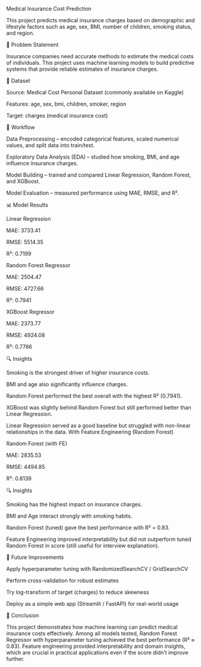 Medical Insurance Cost Prediction

This project predicts medical insurance charges based on demographic and lifestyle factors such as age, sex, BMI, number of children, smoking status, and region.

📌 Problem Statement

Insurance companies need accurate methods to estimate the medical costs of individuals. This project uses machine learning models to build predictive systems that provide reliable estimates of insurance charges.

📂 Dataset

Source: Medical Cost Personal Dataset (commonly available on Kaggle)

Features: age, sex, bmi, children, smoker, region

Target: charges (medical insurance cost)

🧾 Workflow

Data Preprocessing – encoded categorical features, scaled numerical values, and split data into train/test.

Exploratory Data Analysis (EDA) – studied how smoking, BMI, and age influence insurance charges.

Model Building – trained and compared Linear Regression, Random Forest, and XGBoost.

Model Evaluation – measured performance using MAE, RMSE, and R².

📊 Model Results

Linear Regression

MAE: 3733.41

RMSE: 5514.35

R²: 0.7199

Random Forest Regressor

MAE: 2504.47

RMSE: 4727.66

R²: 0.7941

XGBoost Regressor

MAE: 2373.77

RMSE: 4924.08

R²: 0.7766

🔍 Insights

Smoking is the strongest driver of higher insurance costs.

BMI and age also significantly influence charges.

Random Forest performed the best overall with the highest R² (0.7941).

XGBoost was slightly behind Random Forest but still performed better than Linear Regression.

Linear Regression served as a good baseline but struggled with non-linear relationships in the data.
With Feature Engineering (Random Forest)

Random Forest (with FE)

MAE: 2835.53

RMSE: 4494.85

R²: 0.8139

🔍 Insights

Smoking has the highest impact on insurance charges.

BMI and Age interact strongly with smoking habits.

Random Forest (tuned) gave the best performance with R² = 0.83.

Feature Engineering improved interpretability but did not outperform tuned Random Forest in score (still useful for interview explanation).

🚀 Future Improvements

Apply hyperparameter tuning with RandomizedSearchCV / GridSearchCV

Perform cross-validation for robust estimates

Try log-transform of target (charges) to reduce skewness

Deploy as a simple web app (Streamlit / FastAPI) for real-world usage

📝 Conclusion

This project demonstrates how machine learning can predict medical insurance costs effectively. Among all models tested, Random Forest Regressor with hyperparameter tuning achieved the best performance (R² ≈ 0.83). Feature engineering provided interpretability and domain insights, which are crucial in practical applications even if the score didn’t improve further.
